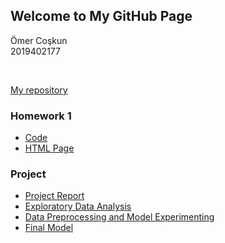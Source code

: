 ## Welcome to My GitHub Page

Ömer Coşkun
<br>
2019402177

<br>

[My repository](https://github.com/BU-IE-360/spring24-coskunomer)
<br>

### Homework 1

- [Code](https://github.com/BU-IE-360/spring24-coskunomer/blob/main/homework1/code.ipynb)
- [HTML Page](https://bu-ie-360.github.io/spring24-coskunomer/files/report.html)

### Project

- [Project Report](https://bu-ie-360.github.io/spring24-coskunomer/files/ProjectReport.pdf)
- [Exploratory Data Analysis](https://github.com/BU-IE-360/spring24-coskunomer/blob/main/project/DataVisualizations.ipynb.ipynb)
- [Data Preprocessing and Model Experimenting](https://github.com/BU-IE-360/spring24-coskunomer/blob/main/project/PreprocessingAndModelTrials.ipynb.ipynb)
- [Final Model](https://github.com/BU-IE-360/spring24-coskunomer/blob/main/project/FinalModel.ipynb)
